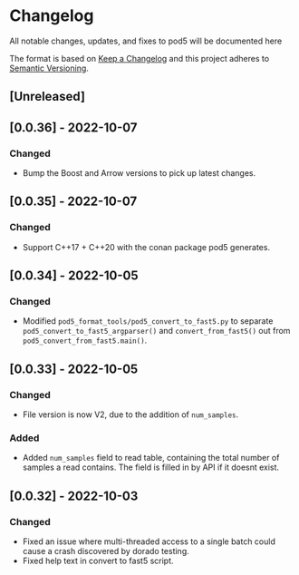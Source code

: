 # Changelog
All notable changes, updates, and fixes to pod5 will be documented here

The format is based on [Keep a Changelog](http://keepachangelog.com/en/1.0.0/)
and this project adheres to [Semantic Versioning](https://semver.org/spec/v2.0.0.html).

## [Unreleased]

## [0.0.36] - 2022-10-07
### Changed
- Bump the Boost and Arrow versions to pick up latest changes.

## [0.0.35] - 2022-10-07
### Changed
- Support C++17 + C++20 with the conan package pod5 generates.

## [0.0.34] - 2022-10-05
### Changed
- Modified `pod5_format_tools/pod5_convert_to_fast5.py` to separate `pod5_convert_to_fast5_argparser()` and `convert_from_fast5()` out from `pod5_convert_from_fast5.main()`.

## [0.0.33] - 2022-10-05
### Changed
- File version is now V2, due to the addition of `num_samples`.

### Added
- Added `num_samples` field to read table, containing the total number of samples a read contains. The field is filled in by API if it doesnt exist.

## [0.0.32] - 2022-10-03
### Changed
- Fixed an issue where multi-threaded access to a single batch could cause a crash discovered by dorado testing.
- Fixed help text in convert to fast5 script.

